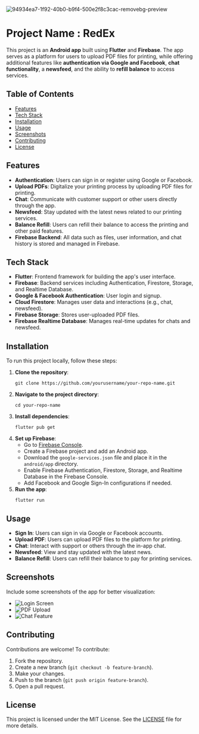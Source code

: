 ![94934ea7-1f92-40b0-b9f4-500e2f8c3cac-removebg-preview](https://github.com/user-attachments/assets/1544ee6f-390f-4ee0-a4f7-1d36848d8cc8)

<h1>Project Name : RedEx</h1>

<p>This project is an <strong>Android app</strong> built using <strong>Flutter</strong> and <strong>Firebase</strong>. The app serves as a platform for users to upload PDF files for printing, while offering additional features like <strong>authentication via Google and Facebook</strong>, <strong>chat functionality</strong>, a <strong>newsfeed</strong>, and the ability to <strong>refill balance</strong> to access services.</p>

<h2>Table of Contents</h2>
<ul>
  <li><a href="#features">Features</a></li>
  <li><a href="#tech-stack">Tech Stack</a></li>
  <li><a href="#installation">Installation</a></li>
  <li><a href="#usage">Usage</a></li>
  <li><a href="#screenshots">Screenshots</a></li>
  <li><a href="#contributing">Contributing</a></li>
  <li><a href="#license">License</a></li>
</ul>

<h2 id="features">Features</h2>
<ul>
  <li><strong>Authentication</strong>: Users can sign in or register using Google or Facebook.</li>
  <li><strong>Upload PDFs</strong>: Digitalize your printing process by uploading PDF files for printing.</li>
  <li><strong>Chat</strong>: Communicate with customer support or other users directly through the app.</li>
  <li><strong>Newsfeed</strong>: Stay updated with the latest news related to our printing services.</li>
  <li><strong>Balance Refill</strong>: Users can refill their balance to access the printing and other paid features.</li>
  <li><strong>Firebase Backend</strong>: All data such as files, user information, and chat history is stored and managed in Firebase.</li>
</ul>

<h2 id="tech-stack">Tech Stack</h2>
<ul>
  <li><strong>Flutter</strong>: Frontend framework for building the app's user interface.</li>
  <li><strong>Firebase</strong>: Backend services including Authentication, Firestore, Storage, and Realtime Database.</li>
  <li><strong>Google & Facebook Authentication</strong>: User login and signup.</li>
  <li><strong>Cloud Firestore</strong>: Manages user data and interactions (e.g., chat, newsfeed).</li>
  <li><strong>Firebase Storage</strong>: Stores user-uploaded PDF files.</li>
  <li><strong>Firebase Realtime Database</strong>: Manages real-time updates for chats and newsfeed.</li>
</ul>

<h2 id="installation">Installation</h2>
<p>To run this project locally, follow these steps:</p>

<ol>
  <li><strong>Clone the repository</strong>:
    <pre><code>git clone https://github.com/yourusername/your-repo-name.git</code></pre>
  </li>
  <li><strong>Navigate to the project directory</strong>:
    <pre><code>cd your-repo-name</code></pre>
  </li>
  <li><strong>Install dependencies</strong>:
    <pre><code>flutter pub get</code></pre>
  </li>
  <li><strong>Set up Firebase</strong>:
    <ul>
      <li>Go to <a href="https://console.firebase.google.com/">Firebase Console</a>.</li>
      <li>Create a Firebase project and add an Android app.</li>
      <li>Download the <code>google-services.json</code> file and place it in the <code>android/app</code> directory.</li>
      <li>Enable Firebase Authentication, Firestore, Storage, and Realtime Database in the Firebase Console.</li>
      <li>Add Facebook and Google Sign-In configurations if needed.</li>
    </ul>
  </li>
  <li><strong>Run the app</strong>:
    <pre><code>flutter run</code></pre>
  </li>
</ol>

<h2 id="usage">Usage</h2>
<ul>
  <li><strong>Sign In</strong>: Users can sign in via Google or Facebook accounts.</li>
  <li><strong>Upload PDF</strong>: Users can upload PDF files to the platform for printing.</li>
  <li><strong>Chat</strong>: Interact with support or others through the in-app chat.</li>
  <li><strong>Newsfeed</strong>: View and stay updated with the latest news.</li>
  <li><strong>Balance Refill</strong>: Users can refill their balance to pay for printing services.</li>
</ul>

<h2 id="screenshots">Screenshots</h2>
<p>Include some screenshots of the app for better visualization:</p>
<ul>
  <li><img src="path/to/screenshot1.png" alt="Login Screen" /></li>
  <li><img src="path/to/screenshot2.png" alt="PDF Upload" /></li>
  <li><img src="path/to/screenshot3.png" alt="Chat Feature" /></li>
</ul>

<h2 id="contributing">Contributing</h2>
<p>Contributions are welcome! To contribute:</p>
<ol>
  <li>Fork the repository.</li>
  <li>Create a new branch (<code>git checkout -b feature-branch</code>).</li>
  <li>Make your changes.</li>
  <li>Push to the branch (<code>git push origin feature-branch</code>).</li>
  <li>Open a pull request.</li>
</ol>

<h2 id="license">License</h2>
<p>This project is licensed under the MIT License. See the <a href="LICENSE">LICENSE</a> file for more details.</p>
